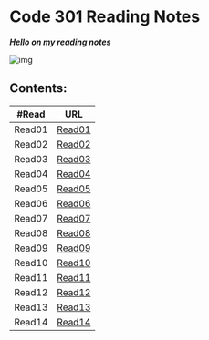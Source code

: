 # Code 301 Reading Notes 

***Hello on my reading notes***

![img](https://cdn1.iconfinder.com/data/icons/popicon-education/256/10-512.png)

## **Contents:**

| #Read     | URL |
| ----------- | ----------- |
| Read01    | [Read01](https://heba1998.github.io/Reading-Note-/code301/Read01)     |
|Read02   |       [Read02](https://heba1998.github.io/Reading-Note-/code301/Read02) |
|Read03   |       [Read03]() |
|Read04   |       [Read04]() |
|Read05   |       [Read05]() |
|Read06   |       [Read06]() |
|Read07   |       [Read07]() |
|Read08   |       [Read08]() |
|Read09   |       [Read09]() |
|Read10   |       [Read10]() |
|Read11   |       [Read11]() |
|Read12   |       [Read12]() |
|Read13   |       [Read13]() |
|Read14  |       [Read14]()|


